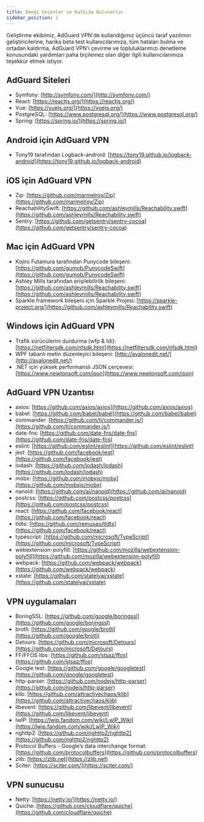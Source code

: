 ```yaml
---
title: Emeği Geçenler ve Katkıda Bulunanlar
sidebar_position: 1
---
```


Geliştirme ekibimiz, AdGuard VPN'de kullandığımız üçüncü taraf yazılımın geliştiricilerine, harika beta test kullanıcılarımıza, tüm hataları bulma ve ortadan kaldırma, AdGuard VPN'i çevirme ve topluluklarımızı denetleme konusundaki yardımları paha biçilemez olan diğer ilgili kullanıcılarımıza teşekkür etmek istiyor.

## AdGuard Siteleri

- Symfony: [http://symfony.com/](http://symfony.com/)
- React: [https://reactjs.org/](https://reactjs.org/)
- Vue: [https://vuejs.org/](https://vuejs.org/)
- PostgreSQL: [https://www.postgresql.org/](https://www.postgresql.org/)
- Spring: [https://spring.io/](https://spring.io/)

## Android için AdGuard VPN

- Tony19 tarafından Logback-android: [https://tony19.github.io/logback-android](https://tony19.github.io/logback-android)

## iOS için AdGuard VPN

- Zip: [https://github.com/marmelroy/Zip](https://github.com/marmelroy/Zip)
- ReachabilitySwift: [https://github.com/ashleymills/Reachability.swift](https://github.com/ashleymills/Reachability.swift)
- Sentry: [https://github.com/getsentry/sentry-cocoa](https://github.com/getsentry/sentry-cocoa)

## Mac için AdGuard VPN

- Kojiro Futamura tarafından Punycode bileşeni: [https://github.com/gumob/PunycodeSwift](https://github.com/gumob/PunycodeSwift)
- Ashley Mills tarafından erişilebilirlik bileşeni: [https://github.com/ashleymills/Reachability.swift](https://github.com/ashleymills/Reachability.swift)
- Sparkle.framework bileşeni için Sparkle Projesi: [https://sparkle-project.org/](https://github.com/ashleymills/Reachability.swift)

## Windows için AdGuard VPN

- Trafik sürücülerini durdurma (wfp & tdi): [https://netfiltersdk.com/nfsdk.html](https://netfiltersdk.com/nfsdk.html)
- WPF tabanlı metin düzenleyici bileşeni: [http://avalonedit.net/](http://avalonedit.net/)
- .NET için yüksek performanslı JSON çerçevesi: [https://www.newtonsoft.com/json](https://www.newtonsoft.com/json)

## AdGuard VPN Uzantısı

- axios: [https://github.com/axios/axios](https://github.com/axios/axios)
- babel: [https://github.com/babel/babel](https://github.com/babel/babel)
- commander: [https://github.com/tj/commander.js/](https://github.com/tj/commander.js/)
- date-fns: [https://github.com/date-fns/date-fns](https://github.com/date-fns/date-fns)
- eslint: [https://github.com/eslint/eslint](https://github.com/eslint/eslint)
- jest: [https://github.com/facebook/jest](https://github.com/facebook/jest)
- lodash: [https://github.com/lodash/lodash](https://github.com/lodash/lodash)
- mobx: [https://github.com/mobxjs/mobx](https://github.com/mobxjs/mobx)
- nanoid: [https://github.com/ai/nanoid](https://github.com/ai/nanoid)
- postcss: [https://github.com/postcss/postcss](https://github.com/postcss/postcss)
- react: [https://github.com/facebook/react](https://github.com/facebook/react)
- tldts: [https://github.com/remusao/tldts](https://github.com/facebook/react)
- typescript: [https://github.com/microsoft/TypeScript](https://github.com/microsoft/TypeScript)
- webextension-polyfill: [https://github.com/mozilla/webextension-polyfill](https://github.com/mozilla/webextension-polyfill)
- webpack: [https://github.com/webpack/webpack](https://github.com/webpack/webpack)
- xstate: [https://github.com/statelyai/xstate](https://github.com/statelyai/xstate)

## VPN uygulamaları

- BoringSSL: [https://github.com/google/boringssl](https://github.com/google/boringssl)
- brotli: [https://github.com/google/brotli](https://github.com/google/brotli)
- Detours: [https://github.com/microsoft/Detours](https://github.com/microsoft/Detours)
- FF/FFOS libs: [https://github.com/stsaz/ffos](https://github.com/stsaz/ffos)
- Google test: [https://github.com/google/googletest](https://github.com/google/googletest)
- http-parser: [https://github.com/nodejs/http-parser](https://github.com/nodejs/http-parser)
- klib: [https://github.com/attractivechaos/klib](https://github.com/attractivechaos/klib)
- libevent: [https://github.com/libevent/libevent](https://github.com/libevent/libevent)
- lwIP: [https://lwip.fandom.com/wiki/LwIP_Wiki](https://lwip.fandom.com/wiki/LwIP_Wiki)
- nghttp2: [https://github.com/nghttp2/nghttp2](https://github.com/nghttp2/nghttp2)
- Protocol Buffers - Google’s data interchange format: [https://github.com/protocolbuffers](https://github.com/protocolbuffers)
- zlib: [https://zlib.net](https://zlib.net)
- Sciter: [https://sciter.com/](https://sciter.com/)

## VPN sunucusu

- Netty: [https://netty.io/](https://netty.io/)
- Quiche: [https://github.com/cloudflare/quiche](https://github.com/cloudflare/quiche)
